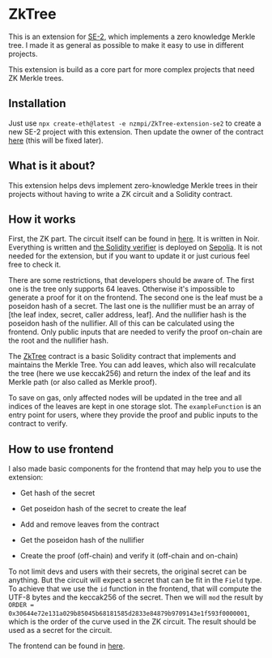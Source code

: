 # ZkTree

This is an extension for [SE-2](https://github.com/scaffold-eth/scaffold-eth-2), which implements a zero knowledge Merkle tree. 
I made it as general as possible to make it easy to use in different projects. 

This extension is build as a core part for more complex projects that need ZK Merkle trees. 

## Installation

Just use `npx create-eth@latest -e nzmpi/ZkTree-extension-se2` to create a new SE-2 project with this extension. Then update the owner of the contract [here](https://github.com/nzmpi/ZkTree-extension-se2/blob/master/extension/packages/hardhat/deploy/01_deploy_ZkTree.ts#L35) (this will be fixed later). 

## What is it about?

This extension helps devs implement zero-knowledge Merkle trees in their projects without having to write a ZK circuit and a Solidity contract.

## How it works

First, the ZK part. The circuit itself can be found in [here](https://github.com/nzmpi/ZkTree-extension-se2/blob/master/extension/packages/hardhat/circuit/src/main.nr). It is written in Noir. Everything is written and [the Solidity verifier](https://github.com/nzmpi/ZkTree-extension-se2/blob/master/extension/packages/hardhat/contracts/UltraVerifier.sol) is deployed on [Sepolia](https://sepolia.etherscan.io/address/0x10440e2a89225cbc9d0c542d9d510744d94d9fbf). It is not needed for the extension, but if you want to update it or just curious feel free to check it.

There are some restrictions, that developers should be aware of. The first one is the tree only supports 64 leaves. Otherwise it's impossible to generate a proof for it on the frontend. The second one is the leaf must be a poseidon hash of a secret. The last one is the nullifier must be an array of [the leaf index, secret, caller address, leaf]. And the nullifier hash is the poseidon hash of the nullifier. All of this can be calculated using the frontend. Only public inputs that are needed to verify the proof on-chain are the root and the nullifier hash.

The [ZkTree](https://github.com/nzmpi/ZkTree-extension-se2/blob/master/extension/packages/hardhat/contracts/ZkTree.sol) contract is a basic Solidity contract that implements and maintains the Merkle Tree. You can add leaves, which also will recalculate the tree (here we use keccak256) and return the index of the leaf and its Merkle path (or also called as Merkle proof). 

To save on gas, only affected nodes will be updated in the tree and all indices of the leaves are kept in one storage slot. The `exampleFunction` is an entry point for users, where they provide the proof and public inputs to the contract to verify.

## How to use frontend

I also made basic components for the frontend that may help you to use the extension:

- Get hash of the secret

- Get poseidon hash of the secret to create the leaf

- Add and remove leaves from the contract

- Get the poseidon hash of the nullifier

- Create the proof (off-chain) and verify it (off-chain and on-chain)

To not limit devs and users with their secrets, the original secret can be anything. But the circuit will expect a secret that can be fit in the `Field` type. To achieve that we use the `id` function in the frontend, that will compute the UTF-8 bytes and the keccak256 of the secret. Then we will `mod` the result by `ORDER = 0x30644e72e131a029b85045b68181585d2833e84879b9709143e1f593f0000001`, which is the order of the curve used in the ZK circuit. The result should be used as a secret for the circuit.

The frontend can be found in [here](https://github.com/nzmpi/ZkTree-extension-se2/blob/master/extension/packages/nextjs/app/ZkTree/page.tsx).

